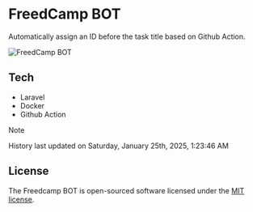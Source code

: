 # FreedCamp BOT

Automatically assign an ID before the task title based on Github Action.

![FreedCamp BOT](https://repository-images.githubusercontent.com/737932867/7d34798b-2680-471c-b089-a78a718d3d6a)

## Tech

- Laravel
- Docker
- Github Action

> [!NOTE]  
> History last updated on Saturday, January 25th, 2025, 1:23:46 AM

## License

The Freedcamp BOT is open-sourced software licensed under the [MIT license](https://opensource.org/licenses/MIT).
